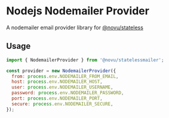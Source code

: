 # Nodejs Nodemailer Provider

A nodemailer email provider library for [@novu/stateless](https://github.com/novuhq/novu)

## Usage

```javascript
import { NodemailerProvider } from '@novu/statelessmailer';

const provider = new NodemailerProvider({
  from: process.env.NODEMAILER_FROM_EMAIL,
  host: process.env.NODEMAILER_HOST,
  user: process.env.NODEMAILER_USERNAME,
  password: process.env.NODEMAILER_PASSWORD,
  port: process.env.NODEMAILER_PORT,
  secure: process.env.NODEMAILER_SECURE,
});
```
